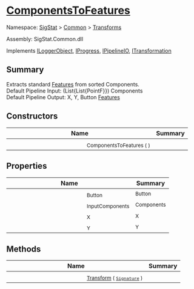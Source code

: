 # [ComponentsToFeatures](./ComponentsToFeatures.md)

Namespace: [SigStat]() > [Common](./../README.md) > [Transforms](./README.md)

Assembly: SigStat.Common.dll

Implements [ILoggerObject](./../ILoggerObject.md), [IProgress](./../Helpers/IProgress.md), [IPipelineIO](./../Pipeline/IPipelineIO.md), [ITransformation](./../ITransformation.md)

## Summary
Extracts standard [Features](https://github.com/hargitomi97/sigstat/blob/master/docs/md/SigStat/Common/Features.md) from sorted Components.  <br>Default Pipeline Input: (List{List{PointF}}) Components<br>Default Pipeline Output: X, Y, Button [Features](https://github.com/hargitomi97/sigstat/blob/master/docs/md/SigStat/Common/Features.md)

## Constructors

| Name | Summary | 
| --- | --- | 
| <img width=200/> <sub>ComponentsToFeatures (  )</sub>| <sub></sub>| <br>


## Properties

| Name | Summary | 
| --- | --- | 
| <img width=200/> <sub>Button</sub>| <sub>Button</sub>| <br>
| <img width=200/> <sub>InputComponents</sub>| <sub>Components</sub>| <br>
| <img width=200/> <sub>X</sub>| <sub>X</sub>| <br>
| <img width=200/> <sub>Y</sub>| <sub>Y</sub>| <br>


## Methods

| Name | Summary | 
| --- | --- | 
| <img width=200/> <sub>[Transform](./Methods/ComponentsToFeatures-100663580.md) ( [`Signature`](./../Signature.md) )</sub>| <sub></sub>| <br>


